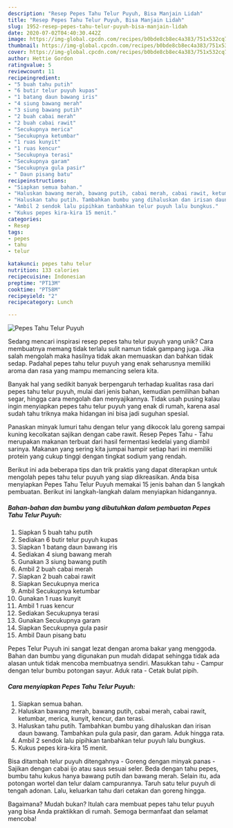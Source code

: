 ```yaml
---
description: "Resep Pepes Tahu Telur Puyuh, Bisa Manjain Lidah"
title: "Resep Pepes Tahu Telur Puyuh, Bisa Manjain Lidah"
slug: 1952-resep-pepes-tahu-telur-puyuh-bisa-manjain-lidah
date: 2020-07-02T04:40:30.442Z
image: https://img-global.cpcdn.com/recipes/b0bde8cb8ec4a383/751x532cq70/pepes-tahu-telur-puyuh-foto-resep-utama.jpg
thumbnail: https://img-global.cpcdn.com/recipes/b0bde8cb8ec4a383/751x532cq70/pepes-tahu-telur-puyuh-foto-resep-utama.jpg
cover: https://img-global.cpcdn.com/recipes/b0bde8cb8ec4a383/751x532cq70/pepes-tahu-telur-puyuh-foto-resep-utama.jpg
author: Hettie Gordon
ratingvalue: 5
reviewcount: 11
recipeingredient:
- "5 buah tahu putih"
- "6 butir telur puyuh kupas"
- "1 batang daun bawang iris"
- "4 siung bawang merah"
- "3 siung bawang putih"
- "2 buah cabai merah"
- "2 buah cabai rawit"
- "Secukupnya merica"
- "Secukupnya ketumbar"
- "1 ruas kunyit"
- "1 ruas kencur"
- "Secukupnya terasi"
- "Secukupnya garam"
- "Secukupnya gula pasir"
- " Daun pisang batu"
recipeinstructions:
- "Siapkan semua bahan."
- "Haluskan bawang merah, bawang putih, cabai merah, cabai rawit, ketumbar, merica, kunyit, kencur, dan terasi."
- "Haluskan tahu putih. Tambahkan bumbu yang dihaluskan dan irisan daun bawang. Tambahkan pula gula pasir, dan garam. Aduk hingga rata."
- "Ambil 2 sendok lalu pipihkan tanbahkan telur puyuh lalu bungkus."
- "Kukus pepes kira-kira 15 menit."
categories:
- Resep
tags:
- pepes
- tahu
- telur

katakunci: pepes tahu telur 
nutrition: 133 calories
recipecuisine: Indonesian
preptime: "PT13M"
cooktime: "PT58M"
recipeyield: "2"
recipecategory: Lunch

---
```



![Pepes Tahu Telur Puyuh](https://img-global.cpcdn.com/recipes/b0bde8cb8ec4a383/751x532cq70/pepes-tahu-telur-puyuh-foto-resep-utama.jpg)

Sedang mencari inspirasi resep pepes tahu telur puyuh yang unik? Cara membuatnya memang tidak terlalu sulit namun tidak gampang juga. Jika salah mengolah maka hasilnya tidak akan memuaskan dan bahkan tidak sedap. Padahal pepes tahu telur puyuh yang enak seharusnya memiliki aroma dan rasa yang mampu memancing selera kita.

Banyak hal yang sedikit banyak berpengaruh terhadap kualitas rasa dari pepes tahu telur puyuh, mulai dari jenis bahan, kemudian pemilihan bahan segar, hingga cara mengolah dan menyajikannya. Tidak usah pusing kalau ingin menyiapkan pepes tahu telur puyuh yang enak di rumah, karena asal sudah tahu triknya maka hidangan ini bisa jadi suguhan spesial.

Panaskan minyak lumuri tahu dengan telur yang dikocok lalu goreng sampai kuning kecolkatan sajikan dengan cabe rawit. Resep Pepes Tahu - Tahu merupakan makanan terbuat dari hasil fermentasi kedelai yang diambil sarinya. Makanan yang sering kita jumpai hampir setiap hari ini memiliki protein yang cukup tinggi dengan tingkat sodium yang rendah.


Berikut ini ada beberapa tips dan trik praktis yang dapat diterapkan untuk mengolah pepes tahu telur puyuh yang siap dikreasikan. Anda bisa menyiapkan Pepes Tahu Telur Puyuh memakai 15 jenis bahan dan 5 langkah pembuatan. Berikut ini langkah-langkah dalam menyiapkan hidangannya.

<!--inarticleads1-->

##### Bahan-bahan dan bumbu yang dibutuhkan dalam pembuatan Pepes Tahu Telur Puyuh:

1. Siapkan 5 buah tahu putih
1. Sediakan 6 butir telur puyuh kupas
1. Siapkan 1 batang daun bawang iris
1. Sediakan 4 siung bawang merah
1. Gunakan 3 siung bawang putih
1. Ambil 2 buah cabai merah
1. Siapkan 2 buah cabai rawit
1. Siapkan Secukupnya merica
1. Ambil Secukupnya ketumbar
1. Gunakan 1 ruas kunyit
1. Ambil 1 ruas kencur
1. Sediakan Secukupnya terasi
1. Gunakan Secukupnya garam
1. Siapkan Secukupnya gula pasir
1. Ambil  Daun pisang batu


Pepes Telur Puyuh ini sangat lezat dengan aroma bakar yang menggoda. Bahan dan bumbu yang digunakan pun mudah didapat sehingga tidak ada alasan untuk tidak mencoba membuatnya sendiri. Masukkan tahu - Campur dengan telur bumbu potongan sayur. Aduk rata - Cetak bulat pipih. 

<!--inarticleads2-->

##### Cara menyiapkan Pepes Tahu Telur Puyuh:

1. Siapkan semua bahan.
1. Haluskan bawang merah, bawang putih, cabai merah, cabai rawit, ketumbar, merica, kunyit, kencur, dan terasi.
1. Haluskan tahu putih. Tambahkan bumbu yang dihaluskan dan irisan daun bawang. Tambahkan pula gula pasir, dan garam. Aduk hingga rata.
1. Ambil 2 sendok lalu pipihkan tanbahkan telur puyuh lalu bungkus.
1. Kukus pepes kira-kira 15 menit.


Bisa ditambah telur puyuh ditengahnya - Goreng dengan minyak panas - Sajikan dengan cabai ijo atau saus sesuai seler. Beda dengan tahu pepes, bumbu tahu kukus hanya bawang putih dan bawang merah. Selain itu, ada potongan wortel dan telur dalam campurannya. Taruh satu telur puyuh di tengah adonan. Lalu, keluarkan tahu dari cetakan dan goreng hingga. 

Bagaimana? Mudah bukan? Itulah cara membuat pepes tahu telur puyuh yang bisa Anda praktikkan di rumah. Semoga bermanfaat dan selamat mencoba!

